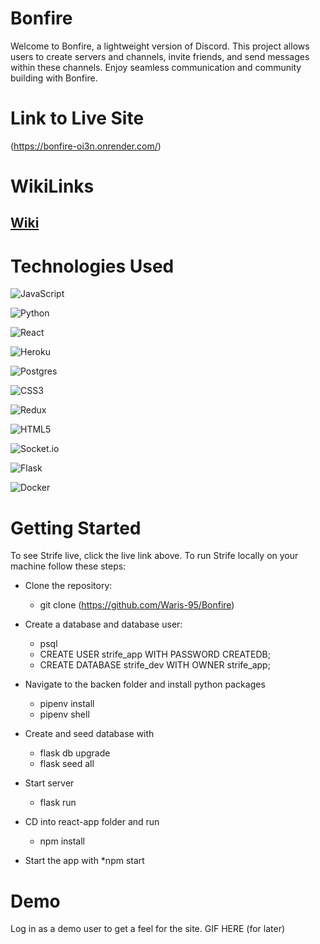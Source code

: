 # Bonfire
Welcome to Bonfire, a lightweight version of Discord. This project allows users to create servers and channels, invite friends, and send messages within these channels. Enjoy seamless communication and community building with Bonfire.


# Link to Live Site
(https://bonfire-oi3n.onrender.com/)


# WikiLinks
## [Wiki](https://github.com/Waris-95/Bonfire/wiki/🔥--Welcome-to-Bonfire!)

# Technologies Used
![JavaScript](https://img.shields.io/badge/javascript-%23323330.svg?style=for-the-badge&logo=javascript&logoColor=%23F7DF1E)

![Python](https://img.shields.io/badge/python-3670A0?style=for-the-badge&logo=python&logoColor=ffdd54)

![React](https://img.shields.io/badge/react-%2320232a.svg?style=for-the-badge&logo=react&logoColor=%2361DAFB)

![Heroku](https://img.shields.io/badge/heroku-%23430098.svg?style=for-the-badge&logo=heroku&logoColor=white)

![Postgres](https://img.shields.io/badge/postgres-%23316192.svg?style=for-the-badge&logo=postgresql&logoColor=white)

![CSS3](https://img.shields.io/badge/css3-%231572B6.svg?style=for-the-badge&logo=css3&logoColor=white)

![Redux](https://img.shields.io/badge/redux-%23593d88.svg?style=for-the-badge&logo=redux&logoColor=white)

![HTML5](https://img.shields.io/badge/html5-%23E34F26.svg?style=for-the-badge&logo=html5&logoColor=white)

![Socket.io](https://img.shields.io/badge/Socket.io-black?style=for-the-badge&logo=socket.io&badgeColor=010101)

![Flask](https://img.shields.io/badge/flask-%23000.svg?style=for-the-badge&logo=flask&logoColor=white)

![Docker](https://img.shields.io/badge/docker-%230db7ed.svg?style=for-the-badge&logo=docker&logoColor=white)

# Getting Started

To see Strife live, click the live link above. To run Strife locally on your machine follow these steps:

* Clone the repository:
  * git clone (https://github.com/Waris-95/Bonfire)

* Create a database and database user:
   * psql
   * CREATE USER strife_app WITH PASSWORD <password> CREATEDB;
   * CREATE DATABASE strife_dev WITH OWNER strife_app;

* Navigate to the backen folder and install python packages
   * pipenv install
   * pipenv shell

* Create and seed database with
   * flask db upgrade
   * flask seed all
   
* Start server
   * flask run
   
* CD into react-app folder and run
   * npm install
   
* Start the app with
   *npm start
   
  
# Demo
   
   Log in as a demo user to get a feel for the site.
   GIF HERE (for later)



